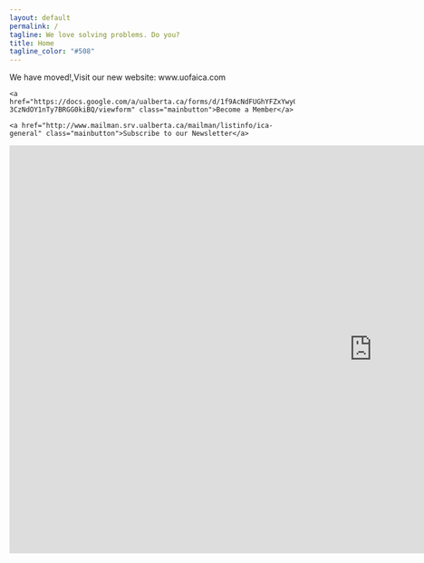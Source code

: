 ```yaml
---
layout: default
permalink: /
tagline: We love solving problems. Do you?
title: Home
tagline_color: "#508"
---
```




<div id="leader"><p>We have moved!,Visit our new website: www.uofaica.com</p>

	<a href="https://docs.google.com/a/ualberta.ca/forms/d/1f9AcNdFUGhYFZxYwy085S-3CzNdOY1nTy7BRGG0kiBQ/viewform" class="mainbutton">Become a Member</a>

	<a href="http://www.mailman.srv.ualberta.ca/mailman/listinfo/ica-general" class="mainbutton">Subscribe to our Newsletter</a>
	
</div>

<div class="video-container">
<iframe width="1280" height="720" src="https://www.youtube.com/embed/H3Q0YoD1AOI?&vq=hd1080;rel=0;showinfo=0;controls=0;&cc_load_policy=1" frameborder="0" allowfullscreen></iframe>
</div>
